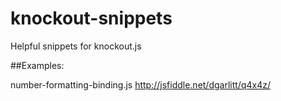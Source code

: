 knockout-snippets
=================

Helpful snippets for knockout.js

##Examples:

number-formatting-binding.js http://jsfiddle.net/dgarlitt/q4x4z/
